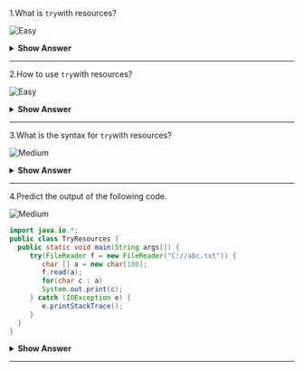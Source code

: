 1.What is `try`with resources? 

![Easy](https://github.com/revaturelabs/interviewquestions/blob/dev/ComplexityTags/simple%20(2).svg)

<details><summary><b> Show Answer</b></summary>
 
> `try`with resources
 
<details><summary><b> Explanation</b></summary>
 
> `try`with resources known as automatic resource management,which automatically closes the resources used within the try catch block.To use this statement, you simply need to declare the required resources within the parenthesis, and the created resource will be closed automatically at the end of the block.
</details>
</details>

---

2.How to use `try`with resources? 

![Easy](https://github.com/revaturelabs/interviewquestions/blob/dev/ComplexityTags/simple%20(2).svg)

<details><summary><b> Show Answer</b></summary>
 
>- To use a class with try-with-resources statement it should implement AutoCloseable interface and the close() method of it gets invoked automatically at runtime.
>- Declaration of more than one class in try-with-resources statement and declaring multiple classes in the try block of try-with-resources statement should be closed in reverse order.
>- The declaration of resources within the parenthesis everything is the same as normal try/catch block of a try block.The resource declared in try gets instantiated just before the start of the try-block.
>- The resource declared at the try block is implicitly declared as final.
 
</details>
</details>

---

3.What is the syntax for `try`with resources? 

![Medium](https://github.com/revaturelabs/interviewquestions/blob/dev/ComplexityTags/Medium%20(2).svg)

<details><summary><b> Show Answer</b></summary>
 
>Syntax for `try`with resources 
 
<details><summary><b> Explanation</b></summary>
 
 ```java
try(FileReader f = new FileReader("file path")) {
// use the resource
} catch () {
// body of the catch block
}
}
 ```
</details>
</details>

---

4.Predict the output of  the following code.

![Medium](https://github.com/revaturelabs/interviewquestions/blob/dev/ComplexityTags/Medium%20(2).svg)

 ``` java 
import java.io.*;
public class TryResources {
   public static void main(String args[]) {
      try(FileReader f = new FileReader("C://abc.txt")) {
         char [] a = new char[100];
         f.read(a);   
         for(char c : a)
         System.out.print(c);   
      } catch (IOException e) {
         e.printStackTrace();
      }
   }
}
```
<details><summary><b> Show Answer</b></summary>
 
>prints the characters from the file abc.txt 
 
</details>

---

